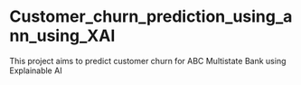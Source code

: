 # Customer_churn_prediction_using_ann_using_XAI
This project aims to predict customer churn for ABC Multistate Bank using Explainable AI
